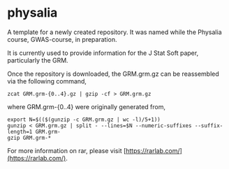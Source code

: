 # physalia

A template for a newly created repository. It was named while the Physalia course, GWAS-course, in preparation.

It is currently used to provide information for the J Stat Soft paper, particularly the GRM.

Once the repository is downloaded, the GRM.grm.gz can be reassembled via the following command,
```
zcat GRM.grm-{0..4}.gz | gzip -cf > GRM.grm.gz
```
where GRM.grm-{0..4} were originally generated from,
```
export N=$(($(gunzip -c GRM.grm.gz | wc -l)/5+1))
gunzip < GRM.grm.gz | split - --lines=$N --numeric-suffixes --suffix-length=1 GRM.grm-
gzip GRM.grm-*
```

For more information on rar, please visit [https://rarlab.com/](https://rarlab.com/).

